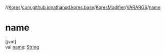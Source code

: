 //[Kores](../../../../index.md)/[com.github.jonathanxd.kores.base](../../index.md)/[KoresModifier](../index.md)/[VARARGS](index.md)/[name](name.md)

# name

[jvm]\
val [name](name.md): [String](https://kotlinlang.org/api/latest/jvm/stdlib/kotlin/-string/index.html)
